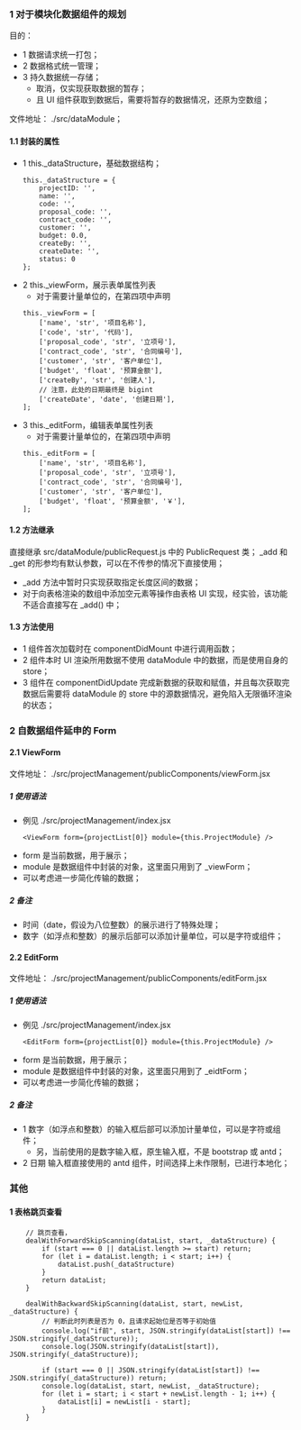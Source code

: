 <!--
 * @Descripttion: 
 * @version: 
 * @Author: 唐帆
 * @Date: 2020-05-01 22:17:40
 * @LastEditors: 唐帆
 * @LastEditTime: 2020-05-05 15:21:42
 -->
### 1 对于模块化数据组件的规划
目的：
- 1 数据请求统一打包；
- 2 数据格式统一管理；
- 3 持久数据统一存储；
    - 取消，仅实现获取数据的暂存；
    - 且 UI 组件获取到数据后，需要将暂存的数据情况，还原为空数组；

文件地址： ./src/dataModule；

#### 1.1 封装的属性
- 1 this._dataStructure，基础数据结构；
    ```
    this._dataStructure = {
        projectID: '',
        name: '',
        code: '',
        proposal_code: '',
        contract_code: '',
        customer: '',
        budget: 0.0,
        createBy: '',
        createDate: '',
        status: 0
    };
    ```
- 2 this._viewForm，展示表单属性列表
    - 对于需要计量单位的，在第四项中声明
    ```
    this._viewForm = [
        ['name', 'str', '项目名称'],
        ['code', 'str', '代码'],
        ['proposal_code', 'str', '立项号'],
        ['contract_code', 'str', '合同编号'],
        ['customer', 'str', '客户单位'],
        ['budget', 'float', '预算金额'],
        ['createBy', 'str', '创建人'],
        // 注意，此处的日期最终是 bigint
        ['createDate', 'date', '创建日期'],
    ];
    ```
- 3 this._editForm，编辑表单属性列表
    - 对于需要计量单位的，在第四项中声明
    ```
    this._editForm = [
        ['name', 'str', '项目名称'],
        ['proposal_code', 'str', '立项号'],
        ['contract_code', 'str', '合同编号'],
        ['customer', 'str', '客户单位'],
        ['budget', 'float', '预算金额', '￥'],
    ];
    ```

#### 1.2 方法继承
直接继承 src/dataModule/publicRequest.js 中的 PublicRequest 类；
_add 和 _get 的形参均有默认参数，可以在不传参的情况下直接使用；
- _add 方法中暂时只实现获取指定长度区间的数据；
- 对于向表格渲染的数组中添加空元素等操作由表格 UI 实现，经实验，该功能不适合直接写在 _add() 中；

#### 1.3 方法使用
- 1 组件首次加载时在 componentDidMount 中进行调用函数；
- 2 组件本时 UI 渲染所用数据不使用 dataModule 中的数据，而是使用自身的 store；
- 3 组件在 componentDidUpdate 完成新数据的获取和赋值，并且每次获取完数据后需要将 dataModule 的 store 中的源数据情况，避免陷入无限循环渲染的状态；

### 2 自数据组件延申的 Form
#### 2.1 ViewForm
文件地址： ./src/projectManagement/publicComponents/viewForm.jsx

##### 1 使用语法
- 例见 ./src/projectManagement/index.jsx
    ```
    <ViewForm form={projectList[0]} module={this.ProjectModule} />
    ```
- form 是当前数据，用于展示；
- module 是数据组件中封装的对象，这里面只用到了 _viewForm；
- 可以考虑进一步简化传输的数据；

##### 2 备注
- 时间（date，假设为八位整数）的展示进行了特殊处理；
- 数字（如浮点和整数）的展示后部可以添加计量单位，可以是字符或组件；

#### 2.2 EditForm
文件地址： ./src/projectManagement/publicComponents/editForm.jsx

##### 1 使用语法
- 例见 ./src/projectManagement/index.jsx
    ```
    <EditForm form={projectList[0]} module={this.ProjectModule} />
    ```
- form 是当前数据，用于展示；
- module 是数据组件中封装的对象，这里面只用到了 _eidtForm；
- 可以考虑进一步简化传输的数据；

##### 2 备注
- 1 数字（如浮点和整数）的输入框后部可以添加计量单位，可以是字符或组件；
    - 另，当前使用的是数字输入框，原生输入框，不是 bootstrap 或 antd；
- 2 日期 输入框直接使用的 antd 组件，时间选择上未作限制，已进行本地化；


### 其他
#### 1 表格跳页查看
```
    // 跳页查看，
    dealWithForwardSkipScanning(dataList, start, _dataStructure) {
        if (start === 0 || dataList.length >= start) return;
        for (let i = dataList.length; i < start; i++) {
            dataList.push(_dataStructure)
        }
        return dataList;
    }

    dealWithBackwardSkipScanning(dataList, start, newList, _dataStructure) {
        // 判断此时列表是否为 0，且请求起始位是否等于初始值
        console.log("if前", start, JSON.stringify(dataList[start]) !== JSON.stringify(_dataStructure));
        console.log(JSON.stringify(dataList[start]), JSON.stringify(_dataStructure));

        if (start === 0 || JSON.stringify(dataList[start]) !== JSON.stringify(_dataStructure)) return;
        console.log(dataList, start, newList, _dataStructure);
        for (let i = start; i < start + newList.length - 1; i++) {
            dataList[i] = newList[i - start];
        }
    }
```